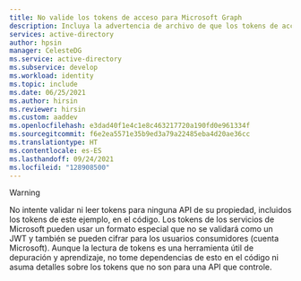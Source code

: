 ```yaml
---
title: No valide los tokens de acceso para Microsoft Graph
description: Incluya la advertencia de archivo de que los tokens de acceso de Microsoft Graph deben considerarse opacos y nunca deben validarse mediante código de cliente. Solo Microsoft Graph valida los tokens de acceso Microsoft Graph.
services: active-directory
author: hpsin
manager: CelesteDG
ms.service: active-directory
ms.subservice: develop
ms.workload: identity
ms.topic: include
ms.date: 06/25/2021
ms.author: hirsin
ms.reviewer: hirsin
ms.custom: aaddev
ms.openlocfilehash: e3dad40f1e4c1e8c463217720a190fd0e961334f
ms.sourcegitcommit: f6e2ea5571e35b9ed3a79a22485eba4d20ae36cc
ms.translationtype: HT
ms.contentlocale: es-ES
ms.lasthandoff: 09/24/2021
ms.locfileid: "128908500"
---
```

> [!WARNING]
> No intente validar ni leer tokens para ninguna API de su propiedad, incluidos los tokens de este ejemplo, en el código. Los tokens de los servicios de Microsoft pueden usar un formato especial que no se validará como un JWT y también se pueden cifrar para los usuarios consumidores (cuenta Microsoft). Aunque la lectura de tokens es una herramienta útil de depuración y aprendizaje, no tome dependencias de esto en el código ni asuma detalles sobre los tokens que no son para una API que controle.

